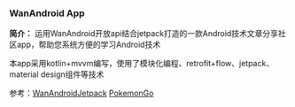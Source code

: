 ### WanAndroid App

**简介：** 运用WanAndroid开放api结合jetpack打造的一款Android技术文章分享社区app，帮助您系统方便的学习Android技术

本app采用kotlin+mvvm编写，使用了模块化编程、retrofit+flow、jetpack、material design组件等技术

参考：[WanAndroidJetpack](https://github.com/jhbxyz/WanAndroidJetpack) [PokemonGo](https://github.com/hi-dhl/PokemonGo)
